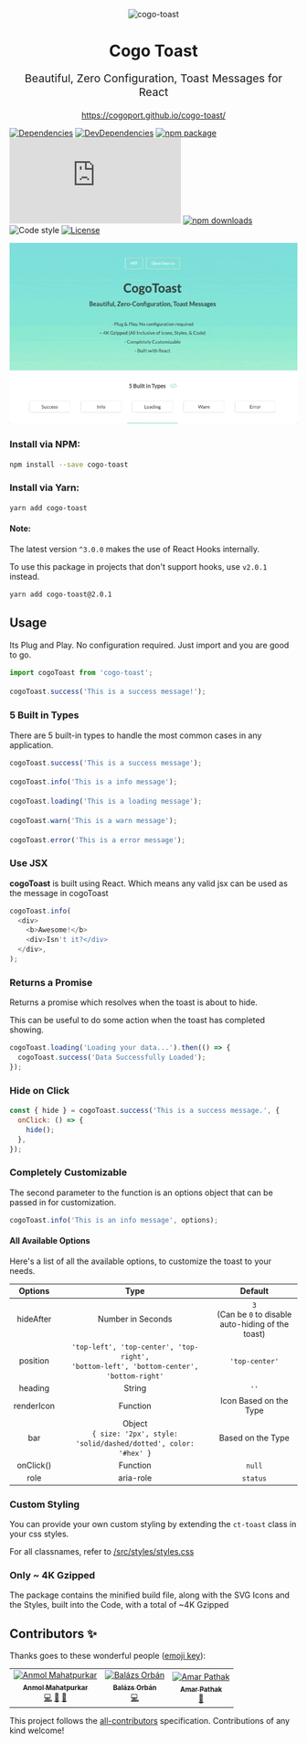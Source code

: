 <p align="center"><img src="https://cogoport.github.io/cogo-toast/static/meta/android-chrome-96x96.png" alt="cogo-toast" title="cogo-toast" width="120"><p>
<h1 align="center">Cogo Toast</h1>
<p align="center" style="font-size: 1.2rem;">Beautiful, Zero Configuration, Toast Messages for React</p>
<p align="center"><a href="https://cogoport.github.io/cogo-toast/">https://cogoport.github.io/cogo-toast/</a></p>

[![Dependencies](https://img.shields.io/david/Cogoport/cogo-toast.svg)](https://david-dm.org/Cogoport/cogo-toast.svg)
[![DevDependencies](https://img.shields.io/david/dev/Cogoport/cogo-toast.svg)](https://david-dm.org/Cogoport/cogo-toast?type=dev)
[![npm package](https://img.shields.io/npm/v/cogo-toast/latest.svg)](https://www.npmjs.com/package/cogo-toast)
[![Small size](https://img.badgesize.io/https://unpkg.com/cogo-toast/dist/index.js?compression=gzip)](https://unpkg.com/cogo-toast/dist/index.js)
[![npm downloads](https://img.shields.io/npm/dm/cogo-toast.svg)](https://www.npmjs.com/package/cogo-toast)
![Code style](https://img.shields.io/badge/code_style-prettier-ff69b4.svg)
[![License](https://img.shields.io/npm/l/@xstyled/styled-components.svg)](https://github.com/Cogoport/cogo-toast/blob/master/LICENSE)

<p align="center">
<img src="docs/static/images/preview.gif" alt="cogo-toast-preview" title="cogo-toast-preview">
<p>

### Install via NPM:

```bash
npm install --save cogo-toast
```

### Install via Yarn:

```bash
yarn add cogo-toast
```

#### Note:

The latest version `^3.0.0` makes the use of React Hooks internally.

To use this package in projects that don't support hooks, use `v2.0.1` instead.

```bash
yarn add cogo-toast@2.0.1
```

## Usage

Its Plug and Play. No configuration required. Just import and you are good to go.

```javascript
import cogoToast from 'cogo-toast';

cogoToast.success('This is a success message!');
```

### 5 Built in Types

There are 5 built-in types to handle the most common cases in any application.

```javascript
cogoToast.success('This is a success message');

cogoToast.info('This is a info message');

cogoToast.loading('This is a loading message');

cogoToast.warn('This is a warn message');

cogoToast.error('This is a error message');
```

### Use JSX

**cogoToast** is built using React. Which means any valid jsx can be used as the message in cogoToast

```javascript
cogoToast.info(
  <div>
    <b>Awesome!</b>
    <div>Isn't it?</div>
  </div>,
);
```

### Returns a Promise

Returns a promise which resolves when the toast is about to hide.

This can be useful to do some action when the toast has completed showing.

```javascript
cogoToast.loading('Loading your data...').then(() => {
  cogoToast.success('Data Successfully Loaded');
});
```

### Hide on Click

```javascript
const { hide } = cogoToast.success('This is a success message.', {
  onClick: () => {
    hide();
  },
});
```

### Completely Customizable

The second parameter to the function is an options object that can be passed in for customization.

```javascript
cogoToast.info('This is an info message', options);
```

#### All Available Options

Here's a list of all the available options, to customize the toast to your needs.

|    Options    |                                               Type                                               |                          Default                           |
| :-----------: | :----------------------------------------------------------------------------------------------: | :--------------------------------------------------------: |
|   hideAfter   |                                        Number in Seconds                                         | `3` <br />(Can be `0` to disable auto-hiding of the toast) |
|   position    | `'top-left', 'top-center', 'top-right',` <br /> `'bottom-left', 'bottom-center', 'bottom-right'` |                       `'top-center'`                       |
|    heading    |                                              String                                              |                            `''`                            |
|  renderIcon   |                                       Function<ReactNode>                                        |                   Icon Based on the Type                   |
|      bar      |           Object <br /> `{ size: '2px', style: 'solid/dashed/dotted', color: '#hex' }`           |                     Based on the Type                      |
| onClick() |                                             Function                                             |                           `null`                           |
| role |                                             aria-role                                             |                           `status`                           |

### Custom Styling

You can provide your own custom styling by extending the `ct-toast` class in your css styles.

For all classnames, refer to [/src/styles/styles.css](/src/styles/styles.css)

### Only ~ 4K Gzipped

The package contains the minified build file, along with the SVG Icons and the Styles, built into the Code, with a total of ~4K Gzipped

## Contributors ✨

Thanks goes to these wonderful people ([emoji key](https://allcontributors.org/docs/en/emoji-key)):

<!-- ALL-CONTRIBUTORS-LIST:START - Do not remove or modify this section -->
<!-- prettier-ignore-start -->
<!-- markdownlint-disable -->
<table>
  <tr>
    <td align="center"><a href="https://github.com/anmolmahatpurkar"><img src="https://avatars2.githubusercontent.com/u/36692003?v=4" width="100px;" alt="Anmol Mahatpurkar"/><br /><sub><b>Anmol Mahatpurkar</b></sub></a><br /><a href="https://github.com/Cogoport/cogo-toast/commits?author=anmolmahatpurkar" title="Code">💻</a> <a href="#design-anmolmahatpurkar" title="Design">🎨</a> <a href="https://github.com/Cogoport/cogo-toast/commits?author=anmolmahatpurkar" title="Documentation">📖</a></td>
    <td align="center"><a href="https://balazsorban.com"><img src="https://avatars1.githubusercontent.com/u/18369201?v=4" width="100px;" alt="Balázs Orbán"/><br /><sub><b>Balázs Orbán</b></sub></a><br /><a href="https://github.com/Cogoport/cogo-toast/commits?author=balazsorban44" title="Code">💻</a></td>
    <td align="center"><a href="http://www.apathak.com"><img src="https://avatars1.githubusercontent.com/u/24917309?v=4" width="100px;" alt="Amar Pathak"/><br /><sub><b>Amar Pathak</b></sub></a><br /><a href="https://github.com/Cogoport/cogo-toast/commits?author=amarpathak" title="Documentation">📖</a></td>
  </tr>
</table>

<!-- markdownlint-enable -->
<!-- prettier-ignore-end -->
<!-- ALL-CONTRIBUTORS-LIST:END -->

This project follows the [all-contributors](https://github.com/all-contributors/all-contributors) specification. Contributions of any kind welcome!
